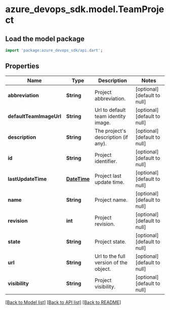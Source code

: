 # azure_devops_sdk.model.TeamProject

## Load the model package
```dart
import 'package:azure_devops_sdk/api.dart';
```

## Properties
Name | Type | Description | Notes
------------ | ------------- | ------------- | -------------
**abbreviation** | **String** | Project abbreviation. | [optional] [default to null]
**defaultTeamImageUrl** | **String** | Url to default team identity image. | [optional] [default to null]
**description** | **String** | The project&#39;s description (if any). | [optional] [default to null]
**id** | **String** | Project identifier. | [optional] [default to null]
**lastUpdateTime** | [**DateTime**](DateTime.md) | Project last update time. | [optional] [default to null]
**name** | **String** | Project name. | [optional] [default to null]
**revision** | **int** | Project revision. | [optional] [default to null]
**state** | **String** | Project state. | [optional] [default to null]
**url** | **String** | Url to the full version of the object. | [optional] [default to null]
**visibility** | **String** | Project visibility. | [optional] [default to null]

[[Back to Model list]](../README.md#documentation-for-models) [[Back to API list]](../README.md#documentation-for-api-endpoints) [[Back to README]](../README.md)


